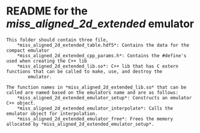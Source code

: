 # README for the *miss_aligned_2d_extended* emulator
    This folder should contain three file, 
        *miss_aligned_2d_extended_table.hdf5*: Contains the data for the compact emulator
        *miss_aligned_2d_extended_cpp_params.h*: Contains the #define's used when creating the C++ lib
        *miss_aligned_2d_extended_lib.so*: C++ lib that has C extern functions that can be called to make, use, and destroy the
            emulator. 

    The function names in *miss_aligned_2d_extended_lib.so* that can be called are named based on the emulators name and are as follows:
        *miss_aligned_2d_extended_emulator_setup*: Constructs an emulator C++ object.
        *miss_aligned_2d_extended_emulator_interpolate*: Calls the emulator object for interpolation.
        *miss_aligned_2d_extended_emulator_free*: Frees the memory allocated by *miss_aligned_2d_extended_emulator_setup*.

    